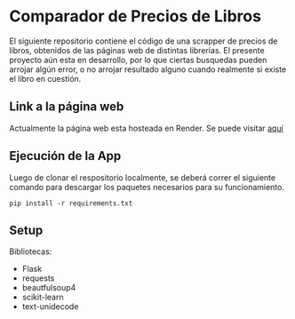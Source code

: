 # Comparador de Precios de Libros

El siguiente repositorio contiene el código de una scrapper de precios de libros, obtenidos de las páginas web de distintas librerías. El presente proyecto aún esta en desarrollo, por lo que ciertas busquedas pueden arrojar algún error, o no arrojar resultado alguno cuando realmente si existe el libro en cuestión.

## Link a la página web

Actualmente la página web esta hosteada en Render. Se puede visitar [aquí](https://babel-ggh9.onrender.com)


## Ejecución de la App

Luego de clonar el respositorio localmente, se deberá correr el siguiente comando para descargar los paquetes necesarios para su funcionamiento.

```
pip install -r requirements.txt
```


## Setup

Bibliotecas:
- Flask
- requests
- beautfulsoup4
- scikit-learn
- text-unidecode
